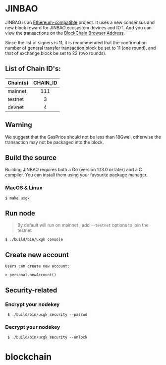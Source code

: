# JINBAO

JINBAO is an [Ethereum-compatible](https://github.com/ethereum/go-ethereum) project. It uses a new consensus and new block reward for JINBAO ecosystem devices and IOT. And you can view the transactions on the [
BlockChain Browser Address](http://chain.uxgk.com).


Since the list of signers is 11, it is recommended that the confirmation number of general transfer transaction block be set to 11 (one round), and that of exchange block be set to 22 (two rounds).

## List of Chain ID's:
| Chain(s)    |  CHAIN_ID  | 
| ----------  | :-----------:| 
| mainnet     | 111            | 
| testnet     | 3            | 
| devnet      | 4            | 

## Warning

We suggest that the GasPrice should not be less than 18Gwei, otherwise the transaction may not be packaged into the block.

## Build the source 

Building JINBAO requires both a Go (version 1.13.0 or later) and a C compiler. You can install them using your favourite package manager.

### MacOS & Linux

```
$ make uxgk
```

## Run node 

> By default will run on mainnet , add `--testnet` options to join the testnet

    $ ./build/bin/uxgk console
    
## Create new account
    Users can create new account:

    > personal.newAccount()

## Security-related 
  
### Encrypt your nodekey

     $ ./build/bin/uxgk security --passwd
     
### Decrypt your nodekey

     $ ./build/bin/uxgk security --unlock
     
# blockchain
